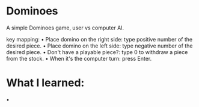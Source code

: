 # Dominoes
A simple Dominoes game, user vs computer AI.

key mapping:
• Place domino on the right side: type positive number of the desired piece.
• Place domino on the left side: type negative number of the desired piece.
• Don't have a playable piece?: type 0 to withdraw a piece from the stock.
• When it's the computer turn: press Enter.

# What I learned:
•
